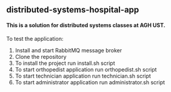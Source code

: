 ## distributed-systems-hospital-app
#### This is a solution for distributed systems classes at AGH UST.
To test the application:
1. Install and start RabbitMQ message broker 
2. Clone the repository
3. To install the project run install.sh script
4. To start orthopedist application run orthopedist.sh script
5. To start technician application run technician.sh script
6. To start administrator application run administrator.sh script